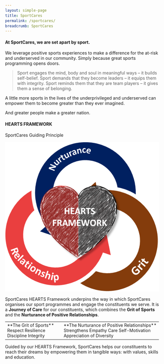 ```yaml
---
layout: simple-page
title: SportCares
permalink: /sportcares/
breadcrumb: SportCares
---
```

#### At SportCares, we are set apart by sport.
We leverage positive sports experiences to make a difference for the at-risk and underserved in our community. Simply because great sports programming opens doors.

> Sport engages the mind, body and soul in meaningful ways – it builds self-belief.
 Sport demands that they become leaders – it equips them with integrity.
 Sport reminds them that they are team players – it gives them a sense of belonging.

A little more sports in the lives of the underprivileged and underserved can empower them to become greater than they ever imagined.

And greater people make a greater nation.

#### HEARTS FRAMEWORK
SportCares Guiding Principle

![Sport Care Hearts Framework](/images/hearts_framework_2.png)

SportCares HEARTS Framework underpins the way in which SportCares organises our sport programmes and engage the constituents we serve. It is a **Journey of Care** for our constituents, which combines the **Grit of Sports** and the **Nurturance of Positive Relationships**.

<table class="table-h">
  <tr>
    <td>
      **The Grit of Sports**
          Respect
          Resilience
          Discipline
          Integrity
    </td>
    <td>
      **The Nurturance of Positive Relationships**
          Strengthens
          Empathy
          Care
          Self-Motivation
          Appreciation of Diversity
    </td>
  </tr>
</table>

Guided by our HEARTS Framework, SportCares helps our constituents to reach their dreams by empowering them in tangible ways: with values, skills and education.
